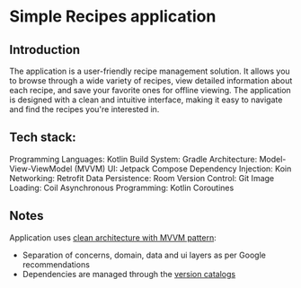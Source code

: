# Simple Recipes application
## Introduction 

The application is a user-friendly recipe management solution. 
It allows you to browse through a wide variety of recipes, view detailed information about each recipe, and save your favorite ones for offline viewing. 
The application is designed with a clean and intuitive interface, making it easy to navigate and find the recipes you're interested in.


## Tech stack:

Programming Languages: Kotlin
Build System: Gradle
Architecture: Model-View-ViewModel (MVVM)
UI: Jetpack Compose
Dependency Injection: Koin
Networking: Retrofit
Data Persistence: Room
Version Control: Git
Image Loading: Coil
Asynchronous Programming: Kotlin Coroutines


## Notes
Application uses [clean architecture with MVVM pattern](https://developer.android.com/topic/architecture):
- Separation of concerns, domain, data and ui layers as per Google recommendations
- Dependencies are managed through the [version catalogs](https://developer.android.com/build/migrate-to-catalogs)